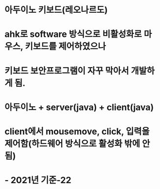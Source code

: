 # 아두이노 키보드(레오나르도)
# ahk로 software 방식으로 비활성화로 마우스, 키보드를 제어하였으나
# 키보드 보안프로그램이 자꾸 막아서 개발하게 됨.
# 아두이노 + server(java) + client(java)
# client에서 mousemove, click, 입력을 제어함(하드웨어 방식으로 활성화 밖에 안 됨)
# - 2021년 기준-22

